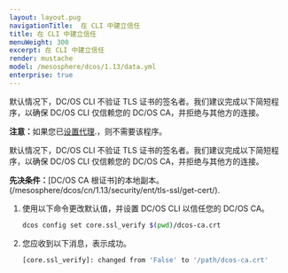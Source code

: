```yaml
---
layout: layout.pug
navigationTitle:  在 CLI 中建立信任
title: 在 CLI 中建立信任
menuWeight: 300
excerpt: 在 CLI 中建立信任
render: mustache
model: /mesosphere/dcos/1.13/data.yml
enterprise: true
---
```

<!-- The source repository for this topic is https://github.com/dcos/dcos-docs-site -->

默认情况下，DC/OS CLI 不验证 TLS 证书的签名者。我们建议完成以下简短程序，以确保 DC/OS CLI 仅信赖您的 DC/OS CA，并拒绝与其他方的连接。

<p class="message--note"><strong>注意：</strong>如果您已<a href="/mesosphere/dcos/1.13/security/ent/tls-ssl/haproxy-adminrouter/">设置代理</a>.，则不需要该程序。</p>


默认情况下，DC/OS CLI 不验证 TLS 证书的签名者。我们建议完成以下简短程序，以确保 DC/OS CLI 仅信赖您的 DC/OS CA，并拒绝与其他方的连接。

**先决条件：**[DC/OS CA 根证书]的本地副本。(/mesosphere/dcos/cn/1.13/security/ent/tls-ssl/get-cert/).

1. 使用以下命令更改默认值，并设置 DC/OS CLI 以信任您的 DC/OS CA。

   ```bash
   dcos config set core.ssl_verify $(pwd)/dcos-ca.crt
   ```

1. 您应收到以下消息，表示成功。

   ```bash
   [core.ssl_verify]: changed from 'False' to '/path/dcos-ca.crt'
   ```
